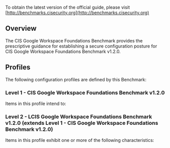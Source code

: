 To obtain the latest version of the official guide, please visit [http://benchmarks.cisecurity.org](http://benchmarks.cisecurity.org)

## Overview

The CIS Google Workspace Foundations Benchmark provides the prescriptive guidance for establishing a secure configuration posture for CIS Google Workspace Foundations Benchmark v1.2.0.

## Profiles

The following configuration profiles are defined by this Benchmark:

### Level 1 - CIS Google Workspace Foundations Benchmark v1.2.0

Items in this profile intend to:

### Level 2 - LCIS Google Workspace Foundations Benchmark v1.2.0 (extends Level 1 - CIS Google Workspace Foundations Benchmark v1.2.0)

Items in this profile exhibit one or more of the following characteristics:
